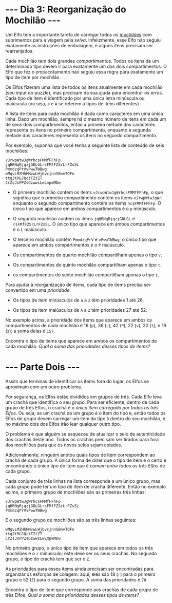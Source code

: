 # --- Dia 3: Reorganização do Mochilão ---

Um Elfo tem a importante tarefa de carregar todos os [mochilões](https://pt.wikipedia.org/wiki/Mochila) com suprimentos para a viagem pela *selva*. Infelizmente, esse Elfo não seguiu exatamente as instruções de embalagem, e alguns itens precisam ser rearranjados.

Cada mochilão tem dois grandes *compartimentos*. Todos os itens de um determinado tipo devem ir para exatamente um dos dois compartimentos. O Elfo que fez o empacotamento não seguiu essa regra para exatamente um tipo de item por mochilão.

Os Elfos fizeram uma lista de todos os itens atualmente em cada mochilão (seu input do puzzle), mas precisam da sua ajuda para encontrar os erros. Cada tipo de item é identificado por uma única letra minúscula ou maiúscula (ou seja, `a` e `A` se referem a tipos de itens diferentes).

A lista de itens para cada mochilão é dada como caracteres em uma única linha. Dado um mochilão, sempre há o mesmo número de itens em cada um de seus dois compartimentos, então a primeira metade dos caracteres representa os itens no primeiro compartimento, enquanto a segunda metade dos caracteres representa os itens no segundo compartimento.

Por exemplo, suponha que você tenha a seguinte lista de conteúdo de seis mochilões:

```
vJrwpWtwJgWrhcsFMMfFFhFp
jqHRNqRjqzjGDLGLrsFMfFZSrLrFZsSL
PmmdzqPrVvPwwTWBwg
wMqvLMZHhHMvwLHjbvcjnnSBnvTQFn
ttgJtRGJQctTZtZT
CrZsJsPPZsGzwwsLwLmpwMDw

```


 - O primeiro mochilão contém os items `vJrwpWtwJgWrhcsFMMfFFhFp`, o que significa que o primeiro compartimento contém os items `vJrwpWtwJgWr`, enquanto o segundo compartimento contém os items `hcsFMMfFFhFp`. O único tipo que aparece em ambos compartimentos é o `p` minúsculo.

 - O segundo mochilão contem os items `jqHRNqRjqzjGDLGL` e `rsFMfFZSrLrFZsSL`. O único tipo que aparece em ambos compartimentos é o `L` maiúsculo.

 - O terceiro mochilão contém `PmmdzqPrV` e `vPwwTWBwg`; o único tipo que aparece em ambos compartimentos é o `P` maiúsculo.

 - Os compartimentos do quarto mochilão compartilham apenas o tipo `v`.

 - Os compartimentos do quinto mochilão compartilham apenas o tipo `t`.

 - os compartimentos do sexto mochilão compartilham apenas o tipo `s`.


Para ajudar à reorganização de items, cada tipo de items precisa ser convertido em uma *prioridade*.


 - Os tipos de item minúsculos de `a` a `z` têm prioridades 1 até 26.

 - Os tipos de item maiúsculos de `A` a `Z` têm prioridades 27 até 52.


No exemplo acima, a prioridade dos items que aparece em ambos os compartimentos de cada mochilão é 16 (`p`), 38 (`L`), 42 (`P`), 22 (`v`), 20 (`t`), e 19 (`s`); a soma delas é `157`.

Encontra o tipo de items que aparece em ambos os compartimentos de cada mochilão. *Qual a soma das prioridades desses tipos de items?*

# --- Parte Dois ---

Assim que terminas de identificar os items fora do lugar, os Elfos se aproximam com um outro problema.

Por segurança, os Elfos estão divididos em grupos de três. Cada Elfo leva um crachá que identifica o seu grupo. Para ser eficiente, dentro de cada grupo de três Elfos, o crachá é o *único item carregado por todos os três Elfos*. Ou seja, se um crachá de um grupo é o item do tipo `B`, então todos os Elfos do grupo devem carregar um item do tipo `B` dentro do seu mochilão, e no máximo dois dos Elfos irão lear qualquer outro tipo.

O problema é que alguém se esqueceu de atualizar o selo de autenticidade dos crachás deste ano. Todos os crachás precisam ser tirados para fora dos mochilões para que os novos selos sejam colados.

Adicionalmente, ninguém anotou quais tipos de item correspondem ao crachá de cada grupo. A única forma de dizer que o tipo de item é o certo é encontrando o único tipo de item que é *comum entre todos os três Elfos* de cada grupo.

Cada conjunto de três linhas na lista corresponde a um único grupo, mas cada grupo pode ter um tipo de item de crachá diferente. Então no exemplo acima, o primeiro grupo de mochilões são as primeiras três linhas:

```
vJrwpWtwJgWrhcsFMMfFFhFp
jqHRNqRjqzjGDLGLrsFMfFZSrLrFZsSL
PmmdzqPrVvPwwTWBwg

```

E o segundo grupo de mochilões são as três linhas seguintes:

```
wMqvLMZHhHMvwLHjbvcjnnSBnvTQFn
ttgJtRGJQctTZtZT
CrZsJsPPZsGzwwsLwLmpwMDw

```

No primeiro grupo, o único tipo de item que aparece em todos os três mochilões é o `r` minúsculo; este deve ser os seus crachás. No segundo grupo, o tipo do crachá tem que ser o `Z`.

As prioridades para esses items ainda precisam ser encontradas para organizar os esforços de colagem: aqui, eles são 18 (`r`) para o primeiro grupo e 52 (`Z`) para o segundo grupo. A soma das prioridades é `70`.

Encontra o tipo de item que corresponde aos crachás de cada grupo de três Elfos. *Qual a soma das prioridades desses tipos de items?*

